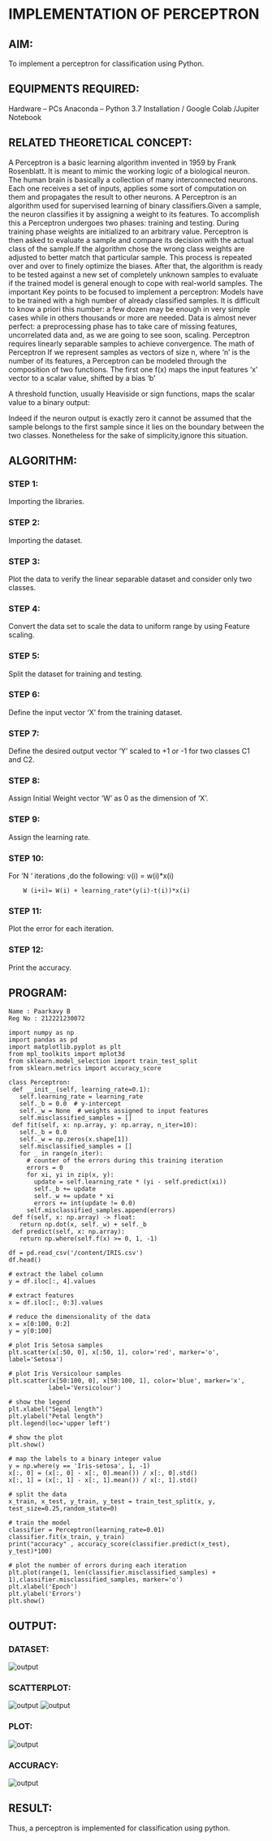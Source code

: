 # IMPLEMENTATION OF PERCEPTRON
## AIM:
To implement a perceptron for classification using Python.
## EQUIPMENTS REQUIRED:
Hardware – PCs
Anaconda – Python 3.7 Installation / Google Colab /Jupiter Notebook
## RELATED THEORETICAL CONCEPT:
A Perceptron is a basic learning algorithm invented in 1959 by Frank Rosenblatt. It is meant to mimic the working logic of a biological neuron. The human brain is basically a collection of many interconnected neurons. Each one receives a set of inputs, applies some sort of computation on them and propagates the result to other neurons.
A Perceptron is an algorithm used for supervised learning of binary classifiers.Given a sample, the neuron classifies it by assigning a weight to its features. To accomplish this a Perceptron undergoes two phases: training and testing. During training phase weights are initialized to an arbitrary value. Perceptron is then asked to evaluate a sample and compare its decision with the actual class of the sample.If the algorithm chose the wrong class weights are adjusted to better match that particular sample. This process is repeated over and over to finely optimize the biases. After that, the algorithm is ready to be tested against a new set of completely unknown samples to evaluate if the trained model is general enough to cope with real-world samples.
The important Key points to be focused to implement a perceptron:
Models have to be trained with a high number of already classified samples. It is difficult to know a priori this number: a few dozen may be enough in very simple cases while in others thousands or more are needed.
Data is almost never perfect: a preprocessing phase has to take care of missing features, uncorrelated data and, as we are going to see soon, scaling.
Perceptron requires linearly separable samples to achieve convergence.
The math of Perceptron
If we represent samples as vectors of size n, where ‘n’ is the number of its features, a Perceptron can be modeled through the composition of two functions. The first one 
f(x) maps the input features  ‘x’  vector to a scalar value, shifted by a bias ‘b’

A threshold function, usually Heaviside or sign functions, maps the scalar value to a binary output:

Indeed if the neuron output is exactly zero it cannot be assumed that the sample belongs to the first sample since it lies on the boundary between the two classes. Nonetheless for the sake of simplicity,ignore this situation.

## ALGORITHM:
### STEP 1:
Importing the libraries.
### STEP 2:
Importing the dataset.
### STEP 3:
Plot the data to verify the linear separable dataset and consider only two classes.
### STEP 4:
Convert the data set to scale the data to uniform range by using Feature scaling.
### STEP 5:
Split the dataset for training and testing.
### STEP 6:
Define the input vector ‘X’ from the training dataset.
### STEP 7:
Define the desired output vector ‘Y’ scaled to +1 or -1 for two classes C1 and C2.
### STEP 8:
Assign Initial Weight vector ‘W’ as 0 as the dimension of ‘X’.
### STEP 9:
Assign the learning rate.
### STEP 10:
For ‘N ‘ iterations ,do the following:
        v(i) = w(i)*x(i)
        
        W (i+i)= W(i) + learning_rate*(y(i)-t(i))*x(i)
### STEP 11:
Plot the error for each iteration.
### STEP 12:
Print the accuracy.

## PROGRAM:
```
Name : Paarkavy B
Reg No : 212221230072
```

```
import numpy as np
import pandas as pd
import matplotlib.pyplot as plt
from mpl_toolkits import mplot3d
from sklearn.model_selection import train_test_split
from sklearn.metrics import accuracy_score

class Perceptron:
 def __init__(self, learning_rate=0.1):
   self.learning_rate = learning_rate
   self._b = 0.0  # y-intercept
   self._w = None  # weights assigned to input features
   self.misclassified_samples = []
 def fit(self, x: np.array, y: np.array, n_iter=10):
   self._b = 0.0
   self._w = np.zeros(x.shape[1])
   self.misclassified_samples = []
   for _ in range(n_iter):
     # counter of the errors during this training iteration
     errors = 0
     for xi, yi in zip(x, y):
       update = self.learning_rate * (yi - self.predict(xi))
       self._b += update
       self._w += update * xi
       errors += int(update != 0.0)
     self.misclassified_samples.append(errors)
 def f(self, x: np.array) -> float:
   return np.dot(x, self._w) + self._b
 def predict(self, x: np.array):
   return np.where(self.f(x) >= 0, 1, -1)

df = pd.read_csv('/content/IRIS.csv')
df.head()

# extract the label column
y = df.iloc[:, 4].values

# extract features
x = df.iloc[:, 0:3].values

# reduce the dimensionality of the data
x = x[0:100, 0:2]
y = y[0:100]

# plot Iris Setosa samples
plt.scatter(x[:50, 0], x[:50, 1], color='red', marker='o', label='Setosa')

# plot Iris Versicolour samples
plt.scatter(x[50:100, 0], x[50:100, 1], color='blue', marker='x',
           label='Versicolour')

# show the legend
plt.xlabel("Sepal length")
plt.ylabel("Petal length")
plt.legend(loc='upper left')

# show the plot
plt.show()

# map the labels to a binary integer value
y = np.where(y == 'Iris-setosa', 1, -1)
x[:, 0] = (x[:, 0] - x[:, 0].mean()) / x[:, 0].std()
x[:, 1] = (x[:, 1] - x[:, 1].mean()) / x[:, 1].std()

# split the data
x_train, x_test, y_train, y_test = train_test_split(x, y, test_size=0.25,random_state=0)

# train the model
classifier = Perceptron(learning_rate=0.01)
classifier.fit(x_train, y_train)
print("accuracy" , accuracy_score(classifier.predict(x_test), y_test)*100)

# plot the number of errors during each iteration
plt.plot(range(1, len(classifier.misclassified_samples) + 1),classifier.misclassified_samples, marker='o')
plt.xlabel('Epoch')
plt.ylabel('Errors')
plt.show()
```

## OUTPUT:
### DATASET:
![output](op1.png)

### SCATTERPLOT:
![output](op2.png)
![output](op3.png)

### PLOT:
![output](op5.png)

### ACCURACY:
![output](op4.png)

## RESULT:
Thus, a perceptron is implemented for classification using python.